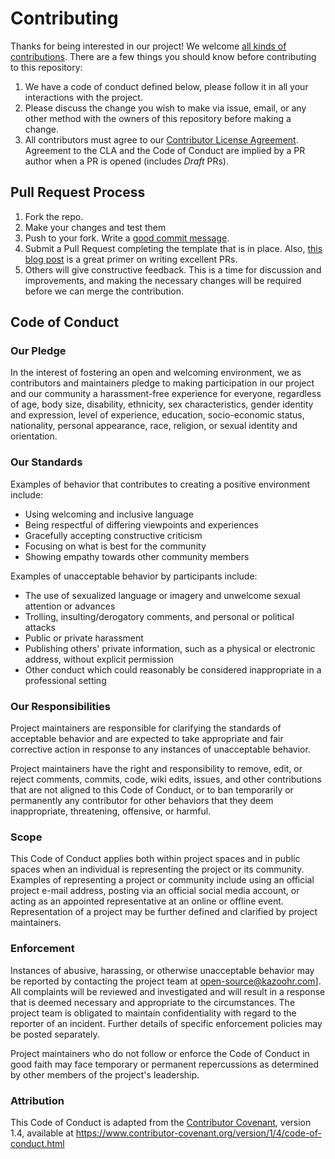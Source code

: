 # Contributing

Thanks for being interested in our project! We welcome [all kinds of contributions](https://opensource.guide/how-to-contribute/). There are a few things you should know before contributing to this repository:

1. We have a code of conduct defined below, please follow it in all your interactions with the project.
2. Please discuss the change you wish to make via issue, email, or any other method with the owners of this repository before making a change.
3. All contributors must agree to our [Contributor License Agreement](CLA.md). Agreement to the CLA and the Code of Conduct are implied by a PR author when a PR is opened (includes _Draft_ PRs).

## Pull Request Process

1. Fork the repo.
2. Make your changes and test them
3. Push to your fork. Write a [good commit message](https://tbaggery.com/2008/04/19/a-note-about-git-commit-messages.html).
4. Submit a Pull Request completing the template that is in place. Also, [this blog post](https://blog.github.com/2015-01-21-how-to-write-the-perfect-pull-request/) is a great primer on writing excellent PRs.
5. Others will give constructive feedback. This is a time for discussion and improvements, and making the necessary changes will be required before we can merge the contribution.

## Code of Conduct

### Our Pledge

In the interest of fostering an open and welcoming environment, we as
contributors and maintainers pledge to making participation in our project and
our community a harassment-free experience for everyone, regardless of age, body
size, disability, ethnicity, sex characteristics, gender identity and expression,
level of experience, education, socio-economic status, nationality, personal
appearance, race, religion, or sexual identity and orientation.

### Our Standards

Examples of behavior that contributes to creating a positive environment
include:

- Using welcoming and inclusive language
- Being respectful of differing viewpoints and experiences
- Gracefully accepting constructive criticism
- Focusing on what is best for the community
- Showing empathy towards other community members

Examples of unacceptable behavior by participants include:

- The use of sexualized language or imagery and unwelcome sexual attention or
  advances
- Trolling, insulting/derogatory comments, and personal or political attacks
- Public or private harassment
- Publishing others' private information, such as a physical or electronic
  address, without explicit permission
- Other conduct which could reasonably be considered inappropriate in a
  professional setting

### Our Responsibilities

Project maintainers are responsible for clarifying the standards of acceptable
behavior and are expected to take appropriate and fair corrective action in
response to any instances of unacceptable behavior.

Project maintainers have the right and responsibility to remove, edit, or
reject comments, commits, code, wiki edits, issues, and other contributions
that are not aligned to this Code of Conduct, or to ban temporarily or
permanently any contributor for other behaviors that they deem inappropriate,
threatening, offensive, or harmful.

### Scope

This Code of Conduct applies both within project spaces and in public spaces
when an individual is representing the project or its community. Examples of
representing a project or community include using an official project e-mail
address, posting via an official social media account, or acting as an appointed
representative at an online or offline event. Representation of a project may be
further defined and clarified by project maintainers.

### Enforcement

Instances of abusive, harassing, or otherwise unacceptable behavior may be
reported by contacting the project team at [open-source@kazoohr.com]()]. All
complaints will be reviewed and investigated and will result in a response that
is deemed necessary and appropriate to the circumstances. The project team is
obligated to maintain confidentiality with regard to the reporter of an incident.
Further details of specific enforcement policies may be posted separately.

Project maintainers who do not follow or enforce the Code of Conduct in good
faith may face temporary or permanent repercussions as determined by other
members of the project's leadership.

### Attribution

This Code of Conduct is adapted from the [Contributor Covenant][homepage], version 1.4,
available at https://www.contributor-covenant.org/version/1/4/code-of-conduct.html

[homepage]: https://www.contributor-covenant.org
[version]: http://contributor-covenant.org/version/1/4/
